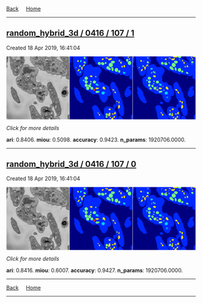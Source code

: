 
[Back](..)&nbsp;&nbsp;&nbsp;&nbsp;&nbsp;[Home](https://leapmanlab.github.io/snapshots)

---

<div class="summary"><a href="1"><h2>random_hybrid_3d / 0416 / 107 / 1</h2></a><p>Created 18 Apr 2019, 16:41:04
</p><a href="1"><img src="1/media/summary.png" align="center"></a><p>
<i>Click for more details</i>
</p></div>

**ari**: 0.8406. **miou**: 0.5098. **accuracy**: 0.9423. **n_params**: 1920706.0000. 

---

<div class="summary"><a href="0"><h2>random_hybrid_3d / 0416 / 107 / 0</h2></a><p>Created 18 Apr 2019, 16:41:04
</p><a href="0"><img src="0/media/summary.png" align="center"></a><p>
<i>Click for more details</i>
</p></div>

**ari**: 0.8416. **miou**: 0.6007. **accuracy**: 0.9427. **n_params**: 1920706.0000. 

---

[Back](..)&nbsp;&nbsp;&nbsp;&nbsp;&nbsp;[Home](https://leapmanlab.github.io/snapshots)

---
